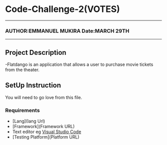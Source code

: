 # Code-Challenge-2(VOTES)
*****
### AUTHOR:EMMANUEL MUKIRA  Date:MARCH 29TH
****
## Project Description
-Flatdango is an application that allows a user to purchase movie tickets from the theater.
 
## SetUp Instruction
You will need to go love from this file.
### Requirements
* [Lang](lang Url)
* [Framework](Framework URL)
* Text editor eg [Visual Studio Code](https://code.visualstudio.com/download)
* [Testing Platform](Platform URL)